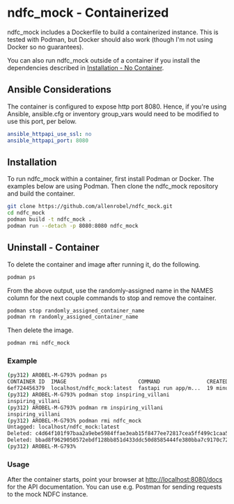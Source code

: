 # ndfc_mock - Containerized

ndfc_mock includes a Dockerfile to build a containerized instance.  This is
tested with Podman, but Docker should also work (though I'm not using Docker
so no guarantees).

You can also run ndfc_mock outside of a container if you install the dependencies
described in [Installation - No Container](./installation_no_container.md).

## Ansible Considerations

The container is configured to expose http port 8080. Hence, if you're using
Ansible, ansible.cfg or inventory group_vars would need to be modified to use
this port, per below.

```yaml
ansible_httpapi_use_ssl: no
ansible_httpapi_port: 8080
```

## Installation

To run ndfc_mock within a container, first install Podman or Docker.
The examples below are using Podman.  Then clone the ndfc_mock
repository and build the container.

```bash
git clone https://github.com/allenrobel/ndfc_mock.git
cd ndfc_mock
podman build -t ndfc_mock .
podman run --detach -p 8080:8080 ndfc_mock
```

## Uninstall - Container

To delete the container and image after running it, do the following.

```bash
podman ps
```

From the above output, use the randomly-assigned name in the NAMES column
for the next couple commands to stop and remove the container.

```bash
podman stop randomly_assigned_container_name
podman rm randomly_assigned_container_name
```

Then delete the image.

```bash
podman rmi ndfc_mock
```

### Example

```bash
(py312) AROBEL-M-G793% podman ps
CONTAINER ID  IMAGE                       COMMAND               CREATED         STATUS         PORTS                   NAMES
6ef724456379  localhost/ndfc_mock:latest  fastapi run app/m...  19 minutes ago  Up 19 minutes  0.0.0.0:8080->8080/tcp  inspiring_villani
(py312) AROBEL-M-G793% podman stop inspiring_villani
inspiring_villani
(py312) AROBEL-M-G793% podman rm inspiring_villani
inspiring_villani
(py312) AROBEL-M-G793% podman rmi ndfc_mock
Untagged: localhost/ndfc_mock:latest
Deleted: c4d64f101f97baa2a9ebe5984ffae3eab15f8477ee72817cea5ff499c1caa554
Deleted: bbad8f9629050572ebdf128bb851d433ddc50d8585444fe380bba7c9170c72a5
(py312) AROBEL-M-G793%
```

### Usage

After the container starts, point your browser at
[http://localhost:8080/docs](http://localhost:8080/docs)
for the API documentation.  You can use e.g. Postman for
sending requests to the mock NDFC instance.
